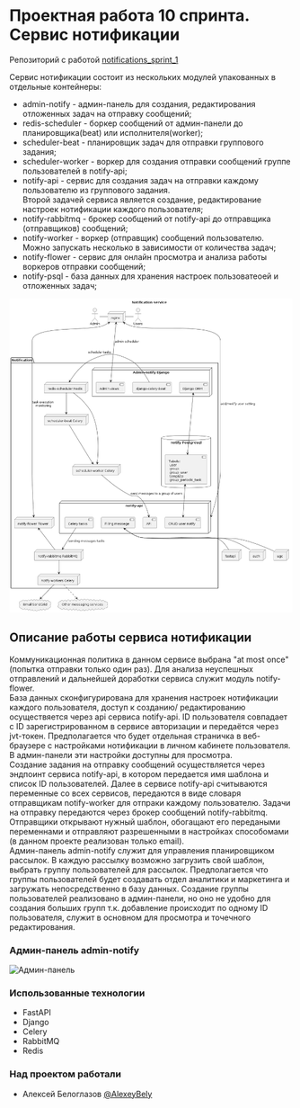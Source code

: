 # Проектная работа 10 спринта. Сервис нотификации

Репозиторий с работой [notifications_sprint_1](https://github.com/AlexeyBely/notifications_sprint_1)     

Сервис нотификации состоит из нескольких модулей упакованных в отдельные контейнеры:
- admin-notify - админ-панель для создания, редактирования отложенных задач на отправку сообщений;
- redis-scheduler - боркер сообщений от админ-панели до планировщика(beat) или исполнителя(worker);
- scheduler-beat - планировщик задач для отправки группового задания;
- scheduler-worker - воркер для создания отправки сообщений группе пользователей в notify-api;
- notify-api - сервис для создания задач на отправки каждому пользователю из группового задания.    
    Второй задачей сервиса является создание, редактирование настроек нотификации каждого пользователя;
- notify-rabbitmq - брокер сообщений от notify-api до отправщика (отправщиков) сообщений;
- notify-worker - воркер (отправщик) сообщений пользователю. Можно запускать несколько в зависимости от количества задач; 
- notify-flower - сервис для онлайн просмотра и анализа работы воркеров отправки сообщений;
- notify-psql - база данных для хранения настроек пользоватеоей и отложенных задач; 


![Сжема сервиса нотификации](./arch_schemes/notify_system_shema.png)

## Описание работы сервиса нотификации

Коммуникационная политика в данном сервисе выбрана "at most once" (попытка отправки только один раз). Для анализа неуспешных отправлений и дальнейшей доработки сервиса служит модуль notify-flower.   
База данных сконфигурирована для хранения настроек нотификации каждого пользователя, доступ к созданию/ редактированию
осуществяется через api сервиса notify-api. ID пользователя совпадает с ID зарегистрированном в сервисе авторизации и передаётся через jvt-токен. Предполагается что будет отдельная страничка в веб-браузере с настройками нотификации в личном кабинете пользователя. В админ-панели эти настройки доступны для просмотра.   
Создание задания на отправку сообщений осуществляется через эндпоинт сервиса notify-api, в котором передается имя шаблона и список ID пользователей. Далее в сервисе notify-api считываются переменные со всех сервисов, передаются в виде словаря отправщикам notify-worker для отпраки каждому пользователю. Задачи на отправку передаются через брокер сообщений notify-rabbitmq. Отправщики открывают нужный шаблон, обогащают его передаными переменнами и отправляют разрешенными в настройках способомами (в данном проекте реализован только email).   
Админ-панель admin-notify служит для управления планировщиком рассылок. В каждую рассылку возможно загрузить свой шаблон, выбрать группу пользователей для рассылок. Предполагается что группы пользователей будет создавать отдел аналитики и маркетинга
и загружать непосредственно в базу данных. Создание группы пользователей реализовано в админ-панели, но оно не удобно для создания больших групп т.к. добавление происходит по одному ID пользователя, служит в основном для просмотра и точечного редактирования.  

### Админ-панель admin-notify
    
![Админ-панель](./arch_schemes/admin-panel.png)

### Использованные технологии   
    
- FastAPI
- Django
- Celery
- RabbitMQ
- Redis

### Над проектом работали
- Алексей Белоглазов [@AlexeyBely](https://github.com/AlexeyBely)